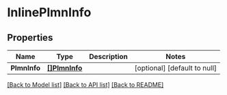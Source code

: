 # InlinePlmnInfo

## Properties
Name | Type | Description | Notes
------------ | ------------- | ------------- | -------------
**PlmnInfo** | [**[]PlmnInfo**](PlmnInfo.md) |  | [optional] [default to null]

[[Back to Model list]](../README.md#documentation-for-models) [[Back to API list]](../README.md#documentation-for-api-endpoints) [[Back to README]](../README.md)


